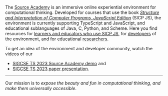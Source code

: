 The [Source Academy](https://sourceacademy.org) is an immersive online experiential environment for computational thinking. Developed for courses that use the book [*Structure and Interpretation of Computer Programs, JavaScript Edition*](https://sourceacademy.org/sicpjs/index) (SICP JS), the environment is currently supporting TypeScript and JavaScript, and educational sublanguages of Java, C, Python, and Scheme.  Here you find resources for [learners and educators who use SICP JS](https://about.sourceacademy.org/learner/README.html), for [developers](https://about.sourceacademy.org/developer/README.html) of the environment, and for educational [researchers](https://about.sourceacademy.org/research/README.html). <!-- use full URLs for these three references here -->

To get an idea of the environment and developer community, watch the videos of our
* [SIGCSE TS 2023 Source Academy demo](https://www.youtube.com/watch?v=s_UPhAT25fo) and
* [SIGCSE TS 2023 paper presentation](https://www.youtube.com/watch?v=herwKTpNeDE).

-----------------

Our mission is to *expose the beauty and fun in computational thinking, and make them universally accessible*.
